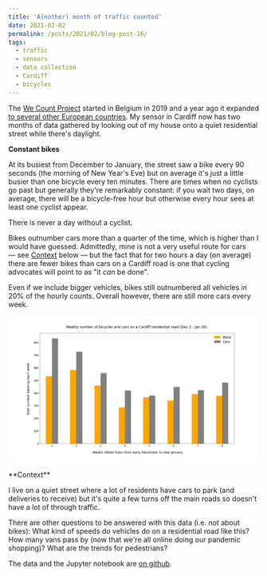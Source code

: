 ```yaml
---
title: 'A(nother) month of traffic counted'
date: 2021-02-02
permalink: /posts/2021/02/blog-post-16/
tags:
  - traffic
  - sensors
  - data collection
  - Cardiff
  - bicycles
---
```


The [We Count Project](https://www.we-count.net/about) started in Belgium in 2019 and a year ago it expanded [to several other European countries](https://www.bbc.co.uk/news/world-europe-51123760). My sensor in Cardiff now has two months of data gathered by looking out of my house onto a quiet residential street while there's daylight.

**Constant bikes**

At its busiest from December to January, the street saw a bike every 90 seconds (the morning of New Year's Eve) but on average it's just a little busier than one bicycle every ten minutes. There are times when no cyclists go past but generally they're remarkably constant: if you wait two days, on average, there will be a bicycle-free hour but otherwise every hour sees at least one cyclist appear.

There is never a day without a cyclist.

Bikes outnumber cars more than a quarter of the time, which is higher than I would have guessed. Admittedly, mine is not a very useful route for cars — see [Context](#context) below — but the fact that for two hours a day (on average) there are fewer bikes than cars on a Cardiff road is one that cycling advocates will point to as "it *can* be done".

Even if we include bigger vehicles, bikes still outnumbered all vehicles in 20% of the hourly counts. Overall however, there are still more cars every week.

![Bikes and cars on a Cardiff road](/images/bikes_cars_total.png)

<a name="context">
**Context**
</a>

I live on a quiet street where a lot of residents have cars to park (and deliveries to receive) but it's quite a few turns off the main roads so doesn't have a lot of through traffic.

There are other questions to be answered with this data (i.e. *not* about bikes): What kind of speeds do vehicles do on a residential road like this? How many vans pass by (now that we're all online doing our pandemic shopping)? What are the trends for pedestrians?

The data and the Jupyter notebook are [on github](https://github.com/aodhanlutetiae/cardiff_traffic/tree/main/analysis_gh_2).
